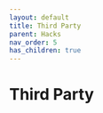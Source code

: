 ```yaml
---
layout: default
title: Third Party
parent: Hacks
nav_order: 5
has_children: true
---
```


# Third Party
